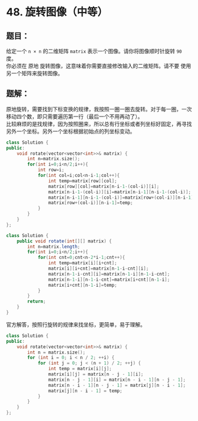 # 48. 旋转图像（中等）
## 题目：
给定一个 `n × n` 的二维矩阵 `matrix` 表示一个图像。请你将图像顺时针旋转 `90` 度。\
你必须在 原地 旋转图像，这意味着你需要直接修改输入的二维矩阵。请不要 使用另一个矩阵来旋转图像。
## 题解：
原地旋转，需要找到下标变换的规律，我按照一圈一圈去旋转。对于每一圈，一次移动四个数，即只需要遍历第一行（最后一个不用再动了）。\
比较麻烦的是找规律，因为按照圈来，所以总有行坐标或者列坐标好固定，再寻找另外一个坐标。另外一个坐标根据初始点的列坐标变动。
```c++
class Solution {
public:
    void rotate(vector<vector<int>>& matrix) {
        int n=matrix.size();
        for(int i=0;i<n/2;i++){
            int row=i;
            for(int col=i;col<n-i-1;col++){
                int temp=matrix[row][col];
                matrix[row][col]=matrix[n-i-1-(col-i)][i];
                matrix[n-i-1-(col-i)][i]=matrix[n-i-1][n-i-1-(col-i)];
                matrix[n-i-1][n-i-1-(col-i)]=matrix[row+(col-i)][n-i-1];
                matrix[row+(col-i)][n-i-1]=temp;
            }
        }
    }
};
```
```java
class Solution {
    public void rotate(int[][] matrix) {
        int n=matrix.length;
        for(int i=0;i<n/2;i++){
            for(int cnt=0;cnt<n-2*i-1;cnt++){
                int temp=matrix[i][i+cnt];
                matrix[i][i+cnt]=matrix[n-1-i-cnt][i];
                matrix[n-1-i-cnt][i]=matrix[n-1-i][n-1-i-cnt];
                matrix[n-1-i][n-1-i-cnt]=matrix[i+cnt][n-1-i];
                matrix[i+cnt][n-1-i]=temp;
            }
        }
        return;
    }
}
```
官方解答，按照行旋转的规律来找坐标，更简单，易于理解。
```c++
class Solution {
public:
    void rotate(vector<vector<int>>& matrix) {
        int n = matrix.size();
        for (int i = 0; i < n / 2; ++i) {
            for (int j = 0; j < (n + 1) / 2; ++j) {
                int temp = matrix[i][j];
                matrix[i][j] = matrix[n - j - 1][i];
                matrix[n - j - 1][i] = matrix[n - i - 1][n - j - 1];
                matrix[n - i - 1][n - j - 1] = matrix[j][n - i - 1];
                matrix[j][n - i - 1] = temp;
            }
        }
    }
};
```